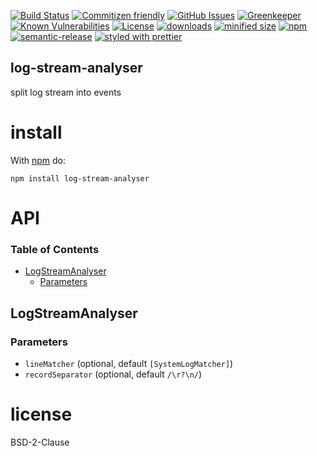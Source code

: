 [![Build Status](https://secure.travis-ci.org/arlac77/log-stream-analyser.png)](http://travis-ci.org/arlac77/log-stream-analyser)
[![Commitizen friendly](https://img.shields.io/badge/commitizen-friendly-brightgreen.svg)](http://commitizen.github.io/cz-cli/)
[![GitHub Issues](https://img.shields.io/github/issues/arlac77/log-stream-analyser.svg?style=flat-square)](https://github.com/arlac77/log-stream-analyser/issues)
[![Greenkeeper](https://badges.greenkeeper.io/arlac77/log-stream-analyser.svg)](https://greenkeeper.io/)
[![Known Vulnerabilities](https://snyk.io/test/github/arlac77/log-stream-analyser/badge.svg)](https://snyk.io/test/github/arlac77/log-stream-analyser)
[![License](https://img.shields.io/badge/License-BSD%203--Clause-blue.svg)](https://opensource.org/licenses/BSD-3-Clause)
[![downloads](http://img.shields.io/npm/dm/log-stream-analyser.svg?style=flat-square)](https://npmjs.org/package/log-stream-analyser)
[![minified size](https://badgen.net/bundlephobia/min/log-stream-analyser)](https://bundlephobia.com/result?p=log-stream-analyser)
[![npm](https://img.shields.io/npm/v/log-stream-analyser.svg)](https://www.npmjs.com/package/log-stream-analyser)
[![semantic-release](https://img.shields.io/badge/%20%20%F0%9F%93%A6%F0%9F%9A%80-semantic--release-e10079.svg)](https://github.com/arlac77/log-stream-analyser)
[![styled with prettier](https://img.shields.io/badge/styled_with-prettier-ff69b4.svg)](https://github.com/prettier/prettier)

## log-stream-analyser

split log stream into events

# install

With [npm](http://npmjs.org) do:

```shell
npm install log-stream-analyser
```

# API

<!-- Generated by documentation.js. Update this documentation by updating the source code. -->

### Table of Contents

-   [LogStreamAnalyser](#logstreamanalyser)
    -   [Parameters](#parameters)

## LogStreamAnalyser

### Parameters

-   `lineMatcher`   (optional, default `[SystemLogMatcher]`)
-   `recordSeparator`   (optional, default `/\r?\n/`)

# license

BSD-2-Clause
